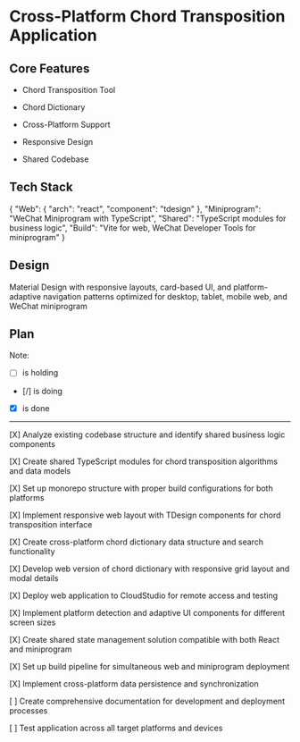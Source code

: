 # Cross-Platform Chord Transposition Application

## Core Features

- Chord Transposition Tool

- Chord Dictionary

- Cross-Platform Support

- Responsive Design

- Shared Codebase

## Tech Stack

{
  "Web": {
    "arch": "react",
    "component": "tdesign"
  },
  "Miniprogram": "WeChat Miniprogram with TypeScript",
  "Shared": "TypeScript modules for business logic",
  "Build": "Vite for web, WeChat Developer Tools for miniprogram"
}

## Design

Material Design with responsive layouts, card-based UI, and platform-adaptive navigation patterns optimized for desktop, tablet, mobile web, and WeChat miniprogram

## Plan

Note: 

- [ ] is holding
- [/] is doing
- [X] is done

---

[X] Analyze existing codebase structure and identify shared business logic components

[X] Create shared TypeScript modules for chord transposition algorithms and data models

[X] Set up monorepo structure with proper build configurations for both platforms

[X] Implement responsive web layout with TDesign components for chord transposition interface

[X] Create cross-platform chord dictionary data structure and search functionality

[X] Develop web version of chord dictionary with responsive grid layout and modal details

[X] Deploy web application to CloudStudio for remote access and testing

[X] Implement platform detection and adaptive UI components for different screen sizes

[X] Create shared state management solution compatible with both React and miniprogram

[X] Set up build pipeline for simultaneous web and miniprogram deployment

[X] Implement cross-platform data persistence and synchronization

[ ] Create comprehensive documentation for development and deployment processes

[ ] Test application across all target platforms and devices
